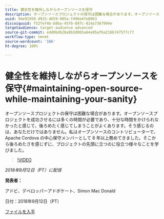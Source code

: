 ```yaml
---
title: 健全性を維持しながらオープンソースを保守
description: オープンソースプロジェクトの保守は困難な場合があります。オープンソースプロジェクトを成功させるには多くの時間が必要であり、十分な時間をかけられなかったと感じて、後ろめたく感じてしまうことがよくあります。後ろめたさを感じずに、プロジェクトの先頭に立つのに役立つことをいくつか学びます。
uuid: 94e91950-d915-4659-985a-f496e47e8963
discoiquuid: f52fef4b-b8ba-45f6-897c-814a7367994e
targetaudience: target-audience advanced
source-git-commit: edd0bdb28a9b3d065a64a95af6a216b747577c77
workflow-type: tm+mt
source-wordcount: '166'
ht-degree: 100%

---
```


# 健全性を維持しながらオープンソースを保守{#maintaining-open-source-while-maintaining-your-sanity}

オープンソースプロジェクトの保守は困難な場合があります。オープンソースプロジェクトを成功させるには多くの時間が必要であり、十分な時間をかけられなかったと感じて、後ろめたく感じてしまうことがよくあります。そう感じるのは、あなただけではありません。私はオープンソースのコントリビューターで、Apache Cordova の中心保守メンバーとして 8 年以上務めてきました。そこから後ろめたさを感じずに、プロジェクトの先頭に立つのに役立つ様々なことを学びました。

>[!VIDEO](https://video.tv.adobe.com/v/23713/?quality=9)

*2018年9月12日（PT）に配信*

**発表者：**

アドビ、デベロッパーアドボケート、Simon Mac Donald

日付：2018年9月12日（PT）

[ファイルを入手](assets/maintaining-open-source-while-maintaining-your-sanity-gems-091218.pdf)

<!--
[Get back to the Overview](https://helpx.adobe.com/experience-manager/kt/eseminars/gems/aem-index.html)
-->
